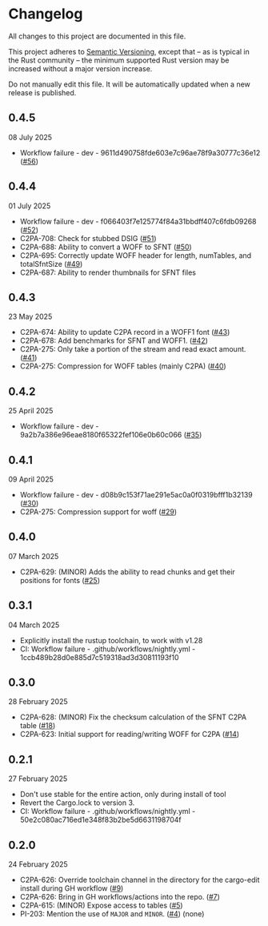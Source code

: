 # Changelog

All changes to this project are documented in this file.

This project adheres to [Semantic Versioning](https://semver.org), except that – as is typical in the Rust community – the minimum supported Rust version may be increased without a major version increase.

Do not manually edit this file. It will be automatically updated when a new release is published.

## 0.4.5

08 July 2025

* Workflow failure - dev - 9611d490758fde603e7c96ae78f9a30777c36e12 ([#56](https://github.com/Monotype/c2pa-font-handler/pull/56))

## 0.4.4

01 July 2025

* Workflow failure - dev - f066403f7e125774f84a31bbdff407c6fdb09268 ([#52](https://github.com/Monotype/c2pa-font-handler/pull/52))
* C2PA-708: Check for stubbed DSIG ([#51](https://github.com/Monotype/c2pa-font-handler/pull/51))
* C2PA-688: Ability to convert a WOFF to SFNT ([#50](https://github.com/Monotype/c2pa-font-handler/pull/50))
* C2PA-695: Correctly update WOFF header for length, numTables, and totalSfntSize ([#49](https://github.com/Monotype/c2pa-font-handler/pull/49))
* C2PA-687: Ability to render thumbnails for SFNT files

## 0.4.3

23 May 2025

* C2PA-674: Ability to update C2PA record in a WOFF1 font ([#43](https://github.com/Monotype/c2pa-font-handler/pull/43))
* C2PA-678: Add benchmarks for SFNT and WOFF1. ([#42](https://github.com/Monotype/c2pa-font-handler/pull/42))
* C2PA-275: Only take a portion of the stream and read exact amount. ([#41](https://github.com/Monotype/c2pa-font-handler/pull/41))
* C2PA-275: Compression for WOFF tables (mainly C2PA) ([#40](https://github.com/Monotype/c2pa-font-handler/pull/40))

## 0.4.2

25 April 2025

* Workflow failure - dev - 9a2b7a386e96eae8180f65322fef106e0b60c066 ([#35](https://github.com/Monotype/c2pa-font-handler/pull/35))

## 0.4.1

09 April 2025

* Workflow failure - dev - d08b9c153f71ae291e5ac0a0f0319bfff1b32139 ([#30](https://github.com/Monotype/c2pa-font-handler/pull/30))
* C2PA-275: Compression support for woff ([#29](https://github.com/Monotype/c2pa-font-handler/pull/29))

## 0.4.0

07 March 2025

* C2PA-629: (MINOR) Adds the ability to read chunks and get their positions for fonts ([#25](https://github.com/Monotype/c2pa-font-handler/pull/25))

## 0.3.1

04 March 2025

* Explicitly install the rustup toolchain, to work with v1.28
* CI: Workflow failure - .github/workflows/nightly.yml - 1ccb489b28d0e885d7c519318ad3d30811193f10

## 0.3.0

28 February 2025

* C2PA-628: (MINOR) Fix the checksum calculation of the SFNT C2PA table ([#18](https://github.com/Monotype/c2pa-font-handler/pull/18))
* C2PA-623: Initial support for reading/writing WOFF for C2PA ([#14](https://github.com/Monotype/c2pa-font-handler/pull/14))

## 0.2.1

27 February 2025

* Don't use stable for the entire action, only during install of tool
* Revert the Cargo.lock to version 3.
* CI: Workflow failure - .github/workflows/nightly.yml - 50e2c080ac716ed1e348f83b2be5d6631198704f

## 0.2.0

24 February 2025

* C2PA-626: Override toolchain channel in the directory for the cargo-edit install during GH workflow ([#9](https://github.com/Monotype/c2pa-font-handler/pull/9))
* C2PA-626: Bring in GH workflows/actions into the repo. ([#7](https://github.com/Monotype/c2pa-font-handler/pull/7))
* C2PA-615: (MINOR) Expose access to tables ([#5](https://github.com/Monotype/c2pa-font-handler/pull/5))
* PI-203: Mention the use of `MAJOR` and `MINOR`. ([#4](https://github.com/Monotype/c2pa-font-handler/pull/4)) (none)

